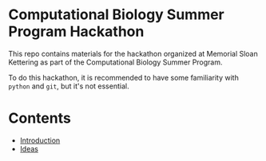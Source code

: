 # Computational Biology Summer Program Hackathon
This repo contains materials for the hackathon organized at Memorial Sloan
Kettering as part of the Computational Biology Summer Program.

To do this hackathon, it is recommended to have some familiarity with `python`
and `git`, but it's not essential.


# Contents
- [Introduction](0-introduction/README.md)
- [Ideas](1-ideas/README.md)
